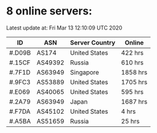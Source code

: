 # 8 online servers:

Latest update at: Fri Mar 13 12:10:09 UTC 2020

| ID | ASN | Server Country | Online |
| -- | --- | -------------- | ------ |
| #.D09B | AS174 | United States | 422 hrs |
| #.15CF | AS49392 | Russia | 610 hrs |
| #.7F1D | AS63949 | Singapore | 1858 hrs |
| #.9FC3 | AS53889 | United States | 1705 hrs |
| #.E069 | AS40065 | United States | 595 hrs |
| #.2A79 | AS63949 | Japan | 1687 hrs |
| #.F7DA | AS45102 | United States | 4 hrs |
| #.A5BA | AS51659 | Russia | 25 hrs |

